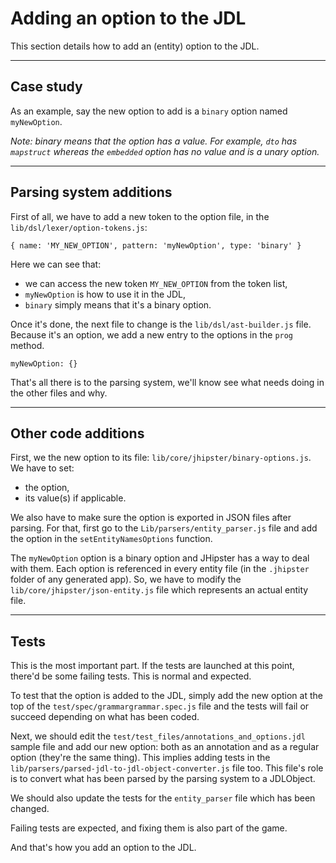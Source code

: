 # Adding an option to the JDL

This section details how to add an (entity) option to the JDL.

---

## Case study

As an example, say the new option to add is a `binary` option named `myNewOption`. 

_Note: binary means that the option has a value. For example, `dto` has `mapstruct` whereas the `embedded` option has
no value and is a unary option._

---

## Parsing system additions

First of all, we have to add a new token to the option file, in the `lib/dsl/lexer/option-tokens.js`:
```
{ name: 'MY_NEW_OPTION', pattern: 'myNewOption', type: 'binary' }
```
Here we can see that:
  - we can access the new token `MY_NEW_OPTION` from the token list,
  - `myNewOption` is how to use it in the JDL,
  - `binary` simply means that it's a binary option. 

Once it's done, the next file to change is the `lib/dsl/ast-builder.js` file.
Because it's an option, we add a new entry to the options in the `prog` method.
```
myNewOption: {}
```

That's all there is to the parsing system, we'll know see what needs doing in the other files and why.

---

## Other code additions
   
First, we the new option to its file: `lib/core/jhipster/binary-options.js`.
We have to set:
  - the option,
  - its value(s) if applicable.

We also have to make sure the option is exported in JSON files after parsing.
For that, first go to the `Lib/parsers/entity_parser.js` file and add the option in the `setEntityNamesOptions` function.

The `myNewOption` option is a binary option and JHipster has a way to deal with them.
Each option is referenced in every entity file (in the `.jhipster` folder of any generated app).
So, we have to modify the `lib/core/jhipster/json-entity.js` file which represents an actual entity file.

---

## Tests

This is the most important part. If the tests are launched at this point, there'd be some failing tests. This is normal
and expected.

To test that the option is added to the JDL, simply add the new option at the top of the `test/spec/grammargrammar.spec.js`
file and the tests will fail or succeed depending on what has been coded.

Next, we should edit the `test/test_files/annotations_and_options.jdl` sample file and add our new option: both as an annotation and as
a regular option (they're the same thing). This implies adding tests in the `lib/parsers/parsed-jdl-to-jdl-object-converter.js` file too.
This file's role is to convert what has been parsed by the parsing system to a JDLObject.

We should also update the tests for the `entity_parser` file which has been changed.

Failing tests are expected, and fixing them is also part of the game.

And that's how you add an option to the JDL.
